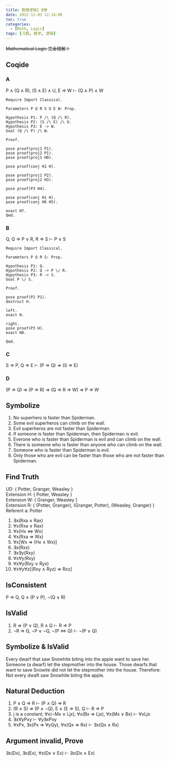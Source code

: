 ```yaml
---
title: 数理逻辑2 B卷
date: 2022-12-03 12:24:00
toc: true
categories:
  - [Math, Logic]
tags: [习题, 数学, 逻辑]
---
```


~~Mathematical Logic 完全理解！~~

<!-- more -->

## Coqide

### A

P ∧ (Q ∧ R), (S ∧ E) ∧ U, E ⇒ W ⊢ (Q ∧ P) ∧ W

```coq
Require Import Classical.

Parameters P Q R S U E W: Prop.

Hypothesis P1: P /\ (Q /\ R).
Hypothesis P2: (S /\ E) /\ U.
Hypothesis P3: E -> W.
Goal (Q /\ P) /\ W.

Proof.

pose proof(proj1 P1).
pose proof(proj2 P1).
pose proof(proj1 H0).

pose proof(conj H1 H).

pose proof(proj1 P2).
pose proof(proj2 H3).

pose proof(P3 H4).

pose proof(conj H1 H).
pose proof(conj H6 H5).

exact H7.
Qed.
```

### B

Q, Q ⇒ P ∨ R, R ⇒ S ⊢ P ∨ S

```coq
Require Import Classical.

Parameters P Q R S: Prop.

Hypothesis P1: Q.
Hypothesis P2: Q -> P \/ R.
Hypothesis P3: R -> S.
Goal P \/ S.

Proof.

pose proof(P2 P1).
destruct H.

left.
exact H.

right.
pose proof(P3 H).
exact H0.

Qed.
```

### C

S ⇒ P, Q ⇒ E ⊢ (P ⇒ Q) ⇒ (S ⇒ E)

### D

(P ⇒ Q) ⇒ (P ⇒ R) ⇒ (Q ⇒ R ⇒ W) ⇒ P ⇒ W

## Symbolize

1. No superhero is faster than Spiderman.
2. Some evil superheros can climb on the wall.
3. Evil superheros are not faster than Spiderman.
4. If someone is faster than Spiderman, then Spiderman is evil.
5. Everone who is faster than Spiderman is evil and can climb on the wall.
6. There is someone who is faster than anyone who can climb on the wall.
7. Someone who is faster than Spiderman is evil.
8. Only those who are evil can be faster than those who are not faster than Spiderman.

## Find Truth

UD: { Potter, Granger, Weasley }  
Extension H: { Potter, Weasley }  
Extension W: { Granger, Weasley }  
Extension R: { (Potter, Granger), (Granger, Potter), (Weasley, Granger) }  
Referent a: Potter

1. ∃x(Rxa ∧ Rax)
2. ∀x(Rxa ∨ Rax)
3. ∀x(Hx ⇔ Wx)
4. ∀x(Rxa ⇒ Wx)
5. ∀x[Wx ⇒ (Hx ∧ Wx)]
6. ∃x(Rxx)
7. ∃x∃y(Rxy)
8. ∀x∀y(Rxy)
9. ∀x∀y(Rxy ∨ Ryx)
10. ∀x∀y∀z[(Rxy ∧ Ryz) ⇒ Rxz]

## IsConsistent

P ⇒ Q, Q ∧ (P ∨ P), ¬(Q ∨ R)

## IsValid

1. R ⇒ (P ∨ Q), R ∧ Q ⊢ R ⇒ P
2. ¬R ⇒ Q, ¬P ∨ ¬Q, ¬(P ⇔ Q) ⊢ ¬(P ∨ Q)

## Symbolize & IsValid

Every dwarf that saw Snowhite biting into the apple want to save her.
Someone (a dwarf) let the stepmother into the house.
Those dwarfs that want to save Snowite did not let the stepmother into the house.
Therefore: Not every dwaft saw Snowhite biting the apple.

## Natural Deduction

1. P ∨ Q ⇒ R ⊢ (P ∧ Q) ⇒ R
2. (R ∧ S) ⇒ (P ∧ ¬Q), E ∧ (E ⇒ S), Q ⊢ R ⇒ P
3. j is a constant, ∀x(¬Mx ∨ Ljx), ∀x(Bx ⇒ Ljx), ∀x(Mx ∨ Bx) ⊢ ∀xLjx
4. ∃x∀yPxy ⊢ ∀y∃xPxy
5. ∀xPx, ∃x(Px ⇒ ∀yQy), ∀x(Qx ⇒ Rx) ⊢ ∃x(Qx ∧ Rx)

## Argument invalid, Prove

∃x(Dx), ∃x(Ex), ∀x(Dx ∨ Ex) ⊢ ∃x(Dx ∧ Ex)
